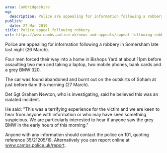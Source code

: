 ```yaml
area: Cambridgeshire
og:
  description: Police are appealing for information following a robbery in Somersham late last night (26 March).
publish:
  date: 27 Mar 2019
title: Police appeal following robbery
url: https://www.cambs.police.uk/news-and-appeals/appeal-following-robbery
```

Police are appealing for information following a robbery in Somersham late last night (26 March).

Four men forced their way into a home in Bishops Yard at about 11pm before assaulting two men and taking a laptop, two mobile phones, bank cards and a grey BMW 320.

The car was found abandoned and burnt out on the outskirts of Soham at just before 6am this morning (27 March).

Det Sgt Graham Newton, who is investigating, said he believed this was an isolated incident.

He said: "This was a terrifying experience for the victim and we are keen to hear from anyone with information or who may have seen something suspicious. We are particularly interested to hear if anyone saw the grey BMW in the early hours of this morning."

Anyone with any information should contact the police on 101, quoting reference 35/21205/19. Alternatively you can report online at www.cambs.police.uk/report.

